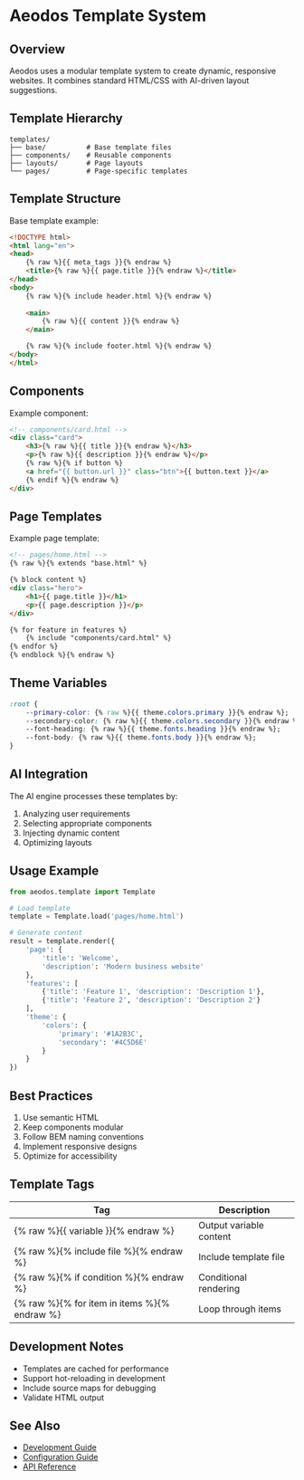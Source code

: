 # Aeodos Template System

## Overview
Aeodos uses a modular template system to create dynamic, responsive websites. It combines standard HTML/CSS with AI-driven layout suggestions.

## Template Hierarchy
```
templates/
├── base/          # Base template files
├── components/    # Reusable components
├── layouts/       # Page layouts
└── pages/         # Page-specific templates
```

## Template Structure
Base template example:

```html
<!DOCTYPE html>
<html lang="en">
<head>
    {% raw %}{{ meta_tags }}{% endraw %}
    <title>{% raw %}{{ page.title }}{% endraw %}</title>
</head>
<body>
    {% raw %}{% include header.html %}{% endraw %}
    
    <main>
        {% raw %}{{ content }}{% endraw %}
    </main>

    {% raw %}{% include footer.html %}{% endraw %}
</body>
</html>
```

## Components
Example component:

```html
<!-- components/card.html -->
<div class="card">
    <h3>{% raw %}{{ title }}{% endraw %}</h3>
    <p>{% raw %}{{ description }}{% endraw %}</p>
    {% raw %}{% if button %}
    <a href="{{ button.url }}" class="btn">{{ button.text }}</a>
    {% endif %}{% endraw %}
</div>
```

## Page Templates
Example page template:

```html
<!-- pages/home.html -->
{% raw %}{% extends "base.html" %}

{% block content %}
<div class="hero">
    <h1>{{ page.title }}</h1>
    <p>{{ page.description }}</p>
</div>

{% for feature in features %}
    {% include "components/card.html" %}
{% endfor %}
{% endblock %}{% endraw %}
```

## Theme Variables
```css
:root {
    --primary-color: {% raw %}{{ theme.colors.primary }}{% endraw %};
    --secondary-color: {% raw %}{{ theme.colors.secondary }}{% endraw %};
    --font-heading: {% raw %}{{ theme.fonts.heading }}{% endraw %};
    --font-body: {% raw %}{{ theme.fonts.body }}{% endraw %};
}
```

## AI Integration
The AI engine processes these templates by:
1. Analyzing user requirements
2. Selecting appropriate components
3. Injecting dynamic content
4. Optimizing layouts

## Usage Example

```python
from aeodos.template import Template

# Load template
template = Template.load('pages/home.html')

# Generate content
result = template.render({
    'page': {
        'title': 'Welcome',
        'description': 'Modern business website'
    },
    'features': [
        {'title': 'Feature 1', 'description': 'Description 1'},
        {'title': 'Feature 2', 'description': 'Description 2'}
    ],
    'theme': {
        'colors': {
            'primary': '#1A2B3C',
            'secondary': '#4C5D6E'
        }
    }
})
```

## Best Practices

1. Use semantic HTML
2. Keep components modular
3. Follow BEM naming conventions
4. Implement responsive designs
5. Optimize for accessibility

## Template Tags

| Tag | Description |
|-----|-------------|
| {% raw %}{{ variable }}{% endraw %} | Output variable content |
| {% raw %}{% include file %}{% endraw %} | Include template file |
| {% raw %}{% if condition %}{% endraw %} | Conditional rendering |
| {% raw %}{% for item in items %}{% endraw %} | Loop through items |

## Development Notes

- Templates are cached for performance
- Support hot-reloading in development
- Include source maps for debugging
- Validate HTML output

## See Also
- [Development Guide](../development/README.md)
- [Configuration Guide](../configuration/README.md)
- [API Reference](../api-reference/README.md)